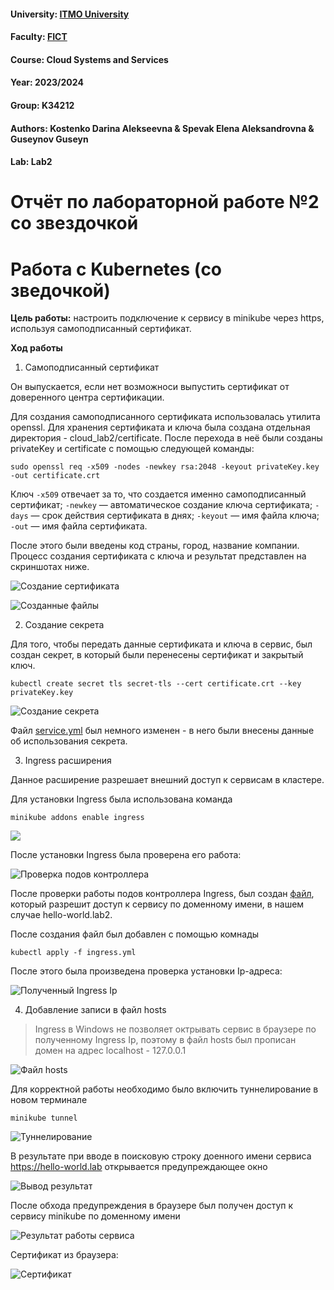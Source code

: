 #### University: [ITMO University](https://##3itmo.ru/ru/)
#### Faculty: [FICT](https://fict.itmo.ru)
#### Course: Cloud Systems and Services
#### Year: 2023/2024
#### Group: K34212
#### Authors: Kostenko Darina Alekseevna & Spevak Elena Aleksandrovna & Guseynov Guseyn
#### Lab: Lab2

# **Отчёт по лабораторной работе №2 со звездочкой**

# Работа с Kubernetes (со зведочкой)

**Цель работы:** настроить подключение к сервису в minikube через https, используя самоподписанный сертификат.

**Ход работы**  

1. Самоподписанный сертификат 

Он выпускается, если нет возможноси выпустить сертификат от доверенного центра сертификации.

Для создания самоподписанного сертификата использовалась утилита openssl. Для хранения сертификата и ключа была создана отдельная директория - cloud_lab2/certificate. После перехода в неё были созданы privateKey и certificate с помощью следующей команды:

```
sudo openssl req -x509 -nodes -newkey rsa:2048 -keyout privateKey.key -out certificate.crt
```

Ключ ```-x509``` отвечает за то, что создается именно самоподписанный сертификат;
    ```-newkey``` — автоматическое создание ключа сертификата;
    ```-days``` — срок действия сертификата в днях;
    ```-keyout``` — имя файла ключа;
    ```-out``` —  имя файла сертификата.

После этого были введены код страны, город, название компании. Процесс создания сертификата с ключа и результат представлен на скриншотах ниже.

![Создание сертификата](https://github.com/LenaSpevak/2023-2024_DevOps_Kostenko_Spevak_Guseynov/blob/main/lab2/%20screenshots%20star/creating%20certificate.png)

![Созданные файлы](https://github.com/LenaSpevak/2023-2024_DevOps_Kostenko_Spevak_Guseynov/blob/main/lab2/%20screenshots%20star/creating%20certificate%20result.png)

2. Создание секрета
   
Для того, чтобы передать данные сертификата и ключа в сервис, был создан секрет, в который были перенесены сертификат и закрытый ключ.

```
kubectl create secret tls secret-tls --cert certificate.crt --key privateKey.key
```

![Создание секрета](https://github.com/LenaSpevak/2023-2024_DevOps_Kostenko_Spevak_Guseynov/blob/main/lab2/%20screenshots%20star/creating%20secret2.png)

Файл [service.yml]() был немного изменен - в него были внесены данные об использования секрета.

3. Ingress расширения

Данное расширение разрешает внешний доступ к сервисам в кластере.

Для установки Ingress была использована команда

```
minikube addons enable ingress
```
![](https://github.com/LenaSpevak/2023-2024_DevOps_Kostenko_Spevak_Guseynov/blob/main/lab2/%20screenshots%20star/ingress%20enable.png)

После установки Ingress была проверена его работа:

![Проверка подов контроллера](https://github.com/LenaSpevak/2023-2024_DevOps_Kostenko_Spevak_Guseynov/blob/main/lab2/%20screenshots%20star/get%20pods%20ingress.png)

После проверки работы подов контроллера Ingress, был создан [файл](), который разрешит доступ к сервису по доменному имени, в нашем случае hello-world.lab2. 

После создания файл был добавлен с помощью комнады

```
kubectl apply -f ingress.yml
```

После этого была произведена проверка установки Ip-адреса:

![Полученный Ingress Ip]()

4. Добавление записи в файл hosts

> Ingress в Windows не позволяет октрывать сервис в браузере по полученному Ingress Ip, поэтому в файл hosts был прописан домен на адрес localhost - 127.0.0.1

![Файл hosts](https://github.com/LenaSpevak/2023-2024_DevOps_Kostenko_Spevak_Guseynov/blob/main/lab2/%20screenshots%20star/hosts%20file.png)

Для корректной работы необходимо было включить туннелирование в новом терминале 

```
minikube tunnel
```

![Туннелирование](https://github.com/LenaSpevak/2023-2024_DevOps_Kostenko_Spevak_Guseynov/blob/main/lab2/%20screenshots%20star/tunneling.png)

В результате при вводе в поисковую строку доенного имени сервиса  https://hello-world.lab открывается предупреждающее окно

![Вывод результат](https://github.com/LenaSpevak/2023-2024_DevOps_Kostenko_Spevak_Guseynov/blob/main/lab2/%20screenshots%20star/https%20resolve.png)

После обхода предупреждения в браузере был получен доступ к сервису minikube по доменному имени

![Результат работы сервиса](https://github.com/LenaSpevak/2023-2024_DevOps_Kostenko_Spevak_Guseynov/blob/main/lab2/%20screenshots%20star/result%20https.png)

Сертификат из браузера:

![Сертификат](https://github.com/LenaSpevak/2023-2024_DevOps_Kostenko_Spevak_Guseynov/blob/main/lab2/%20screenshots%20star/certificate.png)



